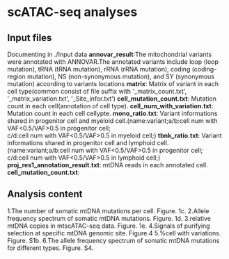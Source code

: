 # scATAC-seq analyses

## Input files
 Documenting in ./Input data
 **annovar_result**:The mitochondrial variants were annotated with ANNOVAR.The annotated variants include loop (loop mutation), tRNA (tRNA mutation), rRNA (rRNA mutation), coding (coding-region mutation), NS (non-synonymous mutation), and SY (synonymous mutation) according to variants locations
 **matrix**: Matrix of variant in each cell type(common consist of file suffix with '_matrix_count.txt', '_matrix_variation.txt', '_Site_infor.txt')
 **cell_mutation_count.txt**: Mutation count in each cell(annotation of cell type).
 **cell_num_with_variation.txt**: Mutation count in each cell cellypte.
 **mono_ratio.txt**: Variant informations shared in progenitor cell and myeloid cell.(name:variant;a/b:cell num with VAF<0.5/VAF>0.5 in progenitor cell;<br>c/d:cell num with VAF<0.5/VAF>0.5 in myeloid cell;)
 **tbnk_ratio.txt**: Variant informations shared in progenitor cell and lymphoid cell.(name:variant;a/b:cell num with VAF<0.5/VAF>0.5 in progenitor cell;<br>c/d:cell num with VAF<0.5/VAF>0.5 in lymphoid cell;)
 **proj_res1_annotation_result.txt**: mtDNA reads in each annotated cell.
 **cell_mutation_count.txt**:
## Analysis content
 1.The number of somatic mtDNA mutations per cell. Figure. 1c.
 2.Allele frequency spectrum of somatic mtDNA mutations. Figure. 1d.
 3.relative mtDNA copies in mtscATAC-seq data. Figure. 1e.
 4.Signals of purifying selection at specific mtDNA genomic site. Figure.4
 5.%cell with variations. Figure. S1b.
 6.The allele frequency spectrum of somatic mtDNA mutations for different types. Figure. S4.
 
